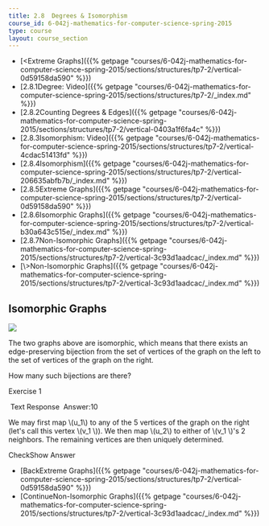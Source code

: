 ```yaml
---
title: 2.8  Degrees & Isomorphism
course_id: 6-042j-mathematics-for-computer-science-spring-2015
type: course
layout: course_section
---
```

*   [<Extreme Graphs]({{% getpage "courses/6-042j-mathematics-for-computer-science-spring-2015/sections/structures/tp7-2/vertical-0d59158da590" %}})
*   [2.8.1Degree: Video]({{% getpage "courses/6-042j-mathematics-for-computer-science-spring-2015/sections/structures/tp7-2/_index.md" %}})
*   [2.8.2Counting Degrees & Edges]({{% getpage "courses/6-042j-mathematics-for-computer-science-spring-2015/sections/structures/tp7-2/vertical-0403a1f6fa4c" %}})
*   [2.8.3Isomorphism: Video]({{% getpage "courses/6-042j-mathematics-for-computer-science-spring-2015/sections/structures/tp7-2/vertical-4cdac51413fd" %}})
*   [2.8.4Isomorphism]({{% getpage "courses/6-042j-mathematics-for-computer-science-spring-2015/sections/structures/tp7-2/vertical-206635abfb7b/_index.md" %}})
*   [2.8.5Extreme Graphs]({{% getpage "courses/6-042j-mathematics-for-computer-science-spring-2015/sections/structures/tp7-2/vertical-0d59158da590" %}})
*   [2.8.6Isomorphic Graphs]({{% getpage "courses/6-042j-mathematics-for-computer-science-spring-2015/sections/structures/tp7-2/vertical-b30a643c515e/_index.md" %}})
*   [2.8.7Non-Isomorphic Graphs]({{% getpage "courses/6-042j-mathematics-for-computer-science-spring-2015/sections/structures/tp7-2/vertical-3c93d1aadcac/_index.md" %}})
*   [\\>Non-Isomorphic Graphs]({{% getpage "courses/6-042j-mathematics-for-computer-science-spring-2015/sections/structures/tp7-2/vertical-3c93d1aadcac/_index.md" %}})

Isomorphic Graphs
-----------------

  
![](/courses/electrical-engineering-and-computer-science/6-042j-mathematics-for-computer-science-spring-2015/structures/tp7-2/vertical-b30a643c515e/prob3a1.gif)

The two graphs above are isomorphic, which means that there exists an edge-preserving bijection from the set of vertices of the graph on the left to the set of vertices of the graph on the right.

How many such bijections are there?

Exercise 1

&nbsp;Text Response&nbsp; Answer:10

We may first map \\(u\_1\\) to any of the 5 vertices of the graph on the right (let's call this vertex \\(v\_1 \\)). We then map \\(u\_2\\) to either of \\(v\_1 \\)'s 2 neighbors. The remaining vertices are then uniquely determined.

CheckShow Answer

*   [BackExtreme Graphs]({{% getpage "courses/6-042j-mathematics-for-computer-science-spring-2015/sections/structures/tp7-2/vertical-0d59158da590" %}})
*   [ContinueNon-Isomorphic Graphs]({{% getpage "courses/6-042j-mathematics-for-computer-science-spring-2015/sections/structures/tp7-2/vertical-3c93d1aadcac/_index.md" %}})